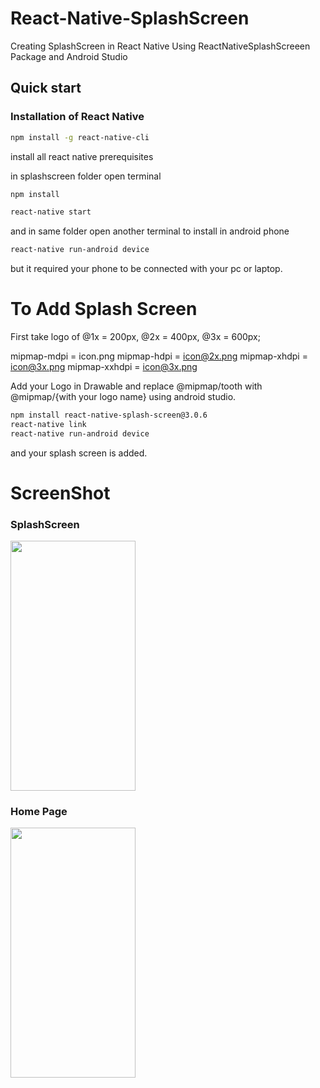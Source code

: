 # React-Native-SplashScreen
Creating SplashScreen in React Native Using ReactNativeSplashScreeen Package and Android Studio

## Quick start

### Installation of React Native

```sh
npm install -g react-native-cli

```
install all react native prerequisites

in splashscreen folder open terminal

```sh
npm install

react-native start

```
and in same folder open another terminal to install in android phone 

```sh
react-native run-android device 

```
but it required your phone to be connected with your pc or laptop.

# To Add Splash Screen 

First take logo of @1x = 200px, @2x = 400px, @3x = 600px;

mipmap-mdpi = icon.png
mipmap-hdpi = icon@2x.png
mipmap-xhdpi = icon@3x.png
mipmap-xxhdpi = icon@3x.png

Add your Logo in Drawable and replace @mipmap/tooth with @mipmap/{with your logo name} using android studio.

```sh
npm install react-native-splash-screen@3.0.6 
react-native link
react-native run-android device 

```
and your splash screen is added.

# ScreenShot

### SplashScreen

<img src="https://user-images.githubusercontent.com/20237265/54864244-acaeda80-4d7a-11e9-8909-a036c1e30ec2.jpg" data-canonical-src="https://user-images.githubusercontent.com/20237265/54864244-acaeda80-4d7a-11e9-8909-a036c1e30ec2.jpg" width="200" height="400" />


### Home Page

<img src="https://user-images.githubusercontent.com/20237265/54864256-d49e3e00-4d7a-11e9-9564-2c6b287be86f.jpg" data-canonical-src="https://user-images.githubusercontent.com/20237265/54864256-d49e3e00-4d7a-11e9-9564-2c6b287be86f.jpg" width="200" height="400" />
